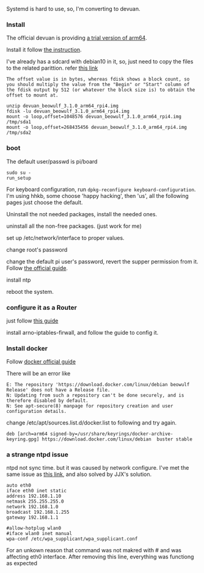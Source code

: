 Systemd is hard to use, so, I'm converting to devuan.

### Install

The official devuan is providing [a trial version of arm64](https://arm-files.devuan.org/).

Install it follow [the instruction](https://arm-files.devuan.org/README.txt).

I've already has a sdcard with debian10 in it, so, just need to copy the files to the related parittion. refer [this link](https://unix.stackexchange.com/questions/316401/how-to-mount-a-disk-image-from-the-command-line)
```
The offset value is in bytes, whereas fdisk shows a block count, so you should multiply the value from the "Begin" or "Start" column of the fdisk output by 512 (or whatever the block size is) to obtain the offset to mount at.
```
```
unzip devuan_beowulf_3.1.0_arm64_rpi4.img
fdisk -lu devuan_beowulf_3.1.0_arm64_rpi4.img
mount -o loop,offset=1048576 devuan_beowulf_3.1.0_arm64_rpi4.img /tmp/sda1
mount -o loop,offset=268435456 devuan_beowulf_3.1.0_arm64_rpi4.img /tmp/sda2
```

### boot

The default user/passwd is pi/board
```
sudo su -
run_setup
```

For keyboard configuration, run ```dpkg-reconfigure keyboard-configuration```. I'm using hhkb, some choose 'happy hacking', then 'us', all the following pages just choose the default.

Uninstall the not needed packages, install the needed ones.

uninstall all the non-free packages. (just work for me)

set up /etc/network/interface to proper values.

change root's password

change the default pi user's password, revert the supper permission from it. Follow [the official guide](https://www.raspberrypi.org/documentation/configuration/security.md).

install ntp 

reboot the system.


### configure it as a Router


just follow [this guide](https://gridscale.io/en/community/tutorials/debian-router-gateway/) 

install arno-iptables-firwall, and follow the guide to config it.


### Install docker
Follow [docker official guide](https://docs.docker.com/engine/install/debian/)

There will be an error like
```
E: The repository 'https://download.docker.com/linux/debian beowulf Release' does not have a Release file.
N: Updating from such a repository can't be done securely, and is therefore disabled by default.
N: See apt-secure(8) manpage for repository creation and user configuration details.
```
change /etc/apt/sources.list.d/docker.list to following and try again.
```
deb [arch=arm64 signed-by=/usr/share/keyrings/docker-archive-keyring.gpg] https://download.docker.com/linux/debian  buster stable
```


### a strange ntpd issue

ntpd not sync time. but it was caused by network configure. I've met the same issue as [this link](https://www.linuxquestions.org/questions/linux-server-73/ntp-server-not-syncing-4175692331/), and also solved by JJX's solution.
```
auto eth0
iface eth0 inet static
address 192.168.1.10
netmask 255.255.255.0
network 192.168.1.0
broadcast 192.168.1.255
gateway 192.168.1.1

#allow-hotplug wlan0
#iface wlan0 inet manual
wpa-conf /etc/wpa_supplicant/wpa_supplicant.conf
```

For an unkown reason that command was not makred with # and was affecting eth0 interface.
After removing this line, everything was functiong as expected
